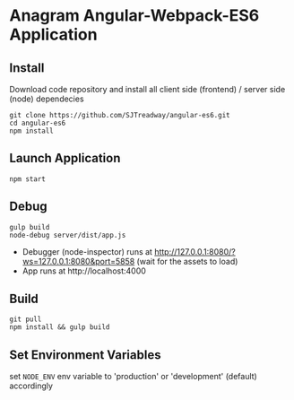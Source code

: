 Anagram Angular-Webpack-ES6 Application
================

Install
-------

Download code repository and install all client side (frontend) / server side (node) dependecies

    git clone https://github.com/SJTreadway/angular-es6.git
    cd angular-es6
    npm install

Launch Application
-----------

    npm start

Debug
-----

    gulp build
    node-debug server/dist/app.js

* Debugger (node-inspector) runs at http://127.0.0.1:8080/?ws=127.0.0.1:8080&port=5858 (wait for the assets to load)
* App runs at http://localhost:4000

Build
-----

    git pull
    npm install && gulp build

Set Environment Variables
-------------------------

set `NODE_ENV` env variable to 'production' or 'development' (default) accordingly
